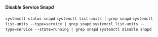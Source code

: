 #### Disable Service Snapd

`systemctl status snapd`
`systemctl list-units | grep snapd`
`systemctl list-units --type=service | grep snapd`
`systemctl list-units --type=service --state=running | grep snapd`
`systemctl disable snapd`
